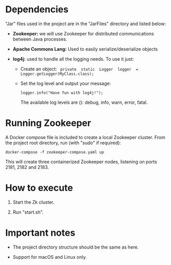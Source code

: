 # Dependencies

"Jar" files used in the project are in the "JarFiles" directory and listed below:
 * __Zookeeper:__ we will use Zookeeper for distributed communications between Java processes.
 * __Apache Commons Lang:__ Used to easily serialize/deserialize objects
 * __log4j:__ used to handle all the logging needs. To use it just:
	 * Create an object:
					``` 
		private  static  Logger  logger  = Logger.getLogger(MyClass.class);
			``` 

	+ Set the log level and output your message:

		```
		logger.info("Have fun with log4j!");
		```
		
		The available log levels are (): debug, info, warn, error, fatal.

# Running Zookeeper

A Docker compose file is included to create a local Zookeeper cluster. From the project root directory, run (with "sudo" if required):
```
docker-compose -f zookeeper-compose.yaml up
```
This will create three containerized Zookeeper nodes, listening on ports 2181, 2182 and 2183.

# How to execute

1. Start the Zk cluster.

2. Run "start.sh".

# Important notes

* The project directory structure should be the same as here.

* Support for macOS and Linux only.

